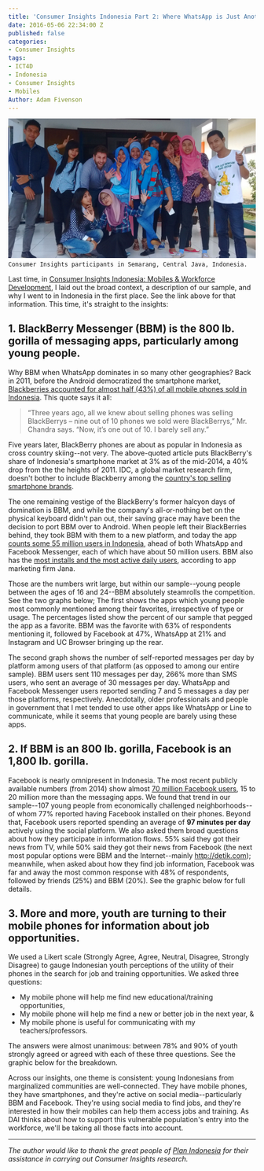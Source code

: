 ```yaml
---
title: 'Consumer Insights Indonesia Part 2: Where WhatsApp is Just Another BBM clone'
date: 2016-05-06 22:34:00 Z
published: false
categories:
- Consumer Insights
tags:
- ICT4D
- Indonesia
- Consumer Insights
- Mobiles
Author: Adam Fivenson
---
```


![remake.jpg](/uploads/remake.jpg)
`Consumer Insights participants in Semarang, Central Java, Indonesia.`

Last time, in [Consumer Insights Indonesia: Mobiles & Workforce Development](http://dai-global-digital.com/consumer%20insights/2016/05/17/indonesia-consumer-insights.html), I laid out the broad context, a description of our sample, and why I went to in Indonesia in the first place. See the link above for that information. This time, it's straight to the insights:

## 1. BlackBerry Messenger (BBM) is the 800 lb. gorilla of messaging apps, particularly among young people.

Why BBM when WhatsApp dominates in so many other geographies?  Back in 2011, before the Android democratized the smartphone market, [Blackberries accounted for almost half (43%) of all mobile phones sold in Indonesia](http://www.theglobeandmail.com/report-on-business/international-business/lack-of-global-knowledge-has-cost-blackberry-indonesia/article21432165/). This quote says it all:

> “Three years ago, all we knew about selling phones was selling BlackBerrys – nine out of 10 phones we sold were BlackBerrys,” Mr. Chandra says. “Now, it’s one out of 10. I barely sell any.”

Five years later, BlackBerry phones are about as popular in Indonesia as cross country skiing--not very. The above-quoted article puts BlackBerry's share of Indonesia's smartphone market at 3% as of the mid-2014, a 40% drop from the the heights of 2011. IDC, a global market research firm, doesn't bother to include Blackberry among the [country's top selling smartphone brands](https://www.idc.com/getdoc.jsp?containerId=prAP41041116).

The one remaining vestige of the BlackBerry's former halcyon days of domination is BBM, and while the company's all-or-nothing bet on the physical keyboard didn't pan out, their saving grace may have been the decision to port BBM over to Android. When people left their BlackBerries behind, they took BBM with them to a new platform, and today the app [counts some 55 million users in Indonesia](http://blogs.wsj.com/digits/2016/02/29/why-blackberry-is-a-hit-in-indonesia/), ahead of both WhatsApp and Facebook Messenger, each of which have about 50 million users. BBM also has the [most installs and the most active daily users](https://blog.jana.com/2015/06/18/top-messenger-apps-in-indonesia/), according to app marketing firm Jana.

Those are the numbers writ large, but within our sample--young people between the ages of 16 and 24--BBM absolutely steamrolls the competition. See the two graphs below; The first shows the apps which young people most commonly mentioned among their favorites, irrespective of type or usage. The percentages listed show the percent of our sample that pegged the app as a favorite. BBM was the favorite with 63% of respondents mentioning it, followed by Facebook at 47%, WhatsApp at 21% and Instagram and UC Browser bringing up the rear.

<script id="infogram_0_73daef7e-f91b-449f-9c10-44214117e967" title="Favorite apps 2" src="//e.infogr.am/js/embed.js?gOo" type="text/javascript"></script>

The second graph shows the number of self-reported messages per day by platform among users of that platform (as opposed to among our entire sample). BBM users sent 110 messages per day, 266% more than SMS users, who sent an average of 30 messages per day. WhatsApp and Facebook Messenger users reported sending 7 and 5 messages a day per those platforms, respectively. Anecdotally, older professionals and people in government that I met tended to use other apps like WhatsApp or Line to communicate, while it seems that young people are barely using these apps.

<script id="infogram_0_N4e6sWYz1zPSPnOl" title="Messages per day" src="//e.infogr.am/js/embed.js?dAU" type="text/javascript"></script>

## 2. If BBM is an 800 lb. gorilla, Facebook is an 1,800 lb. gorilla.

Facebook is nearly omnipresent in Indonesia. The most recent publicly available numbers (from 2014) show almost [70 million Facebook users](http://blogs.wsj.com/digits/2014/06/27/facebook-users-in-indonesia-rise-to-69-million/), 15 to 20 million more than the messaging apps. We found that trend in our sample--107 young people from economically challenged neighborhoods--of whom 77% reported having Facebook installed on their phones. Beyond that, Facebook users reported spending an average of **97 minutes per day** actively using the social platform. We also asked them broad questions about how they participate in information flows. 55% said they got their news from TV, while 50% said they got their news from Facebook (the next most popular options were BBM and the Internet--mainly http://detik.com); meanwhile, when asked about how they find job information, Facebook was far and away the most common response with 48% of respondents, followed by friends (25%) and BBM (20%). See the graphic below for full details.

<script id="infogram_0_b8e5ebe4-db97-4eb8-858e-7da42733599c" title="Copy: Info Flows and Indonesian Youth" src="//e.infogr.am/js/embed.js?DPi" type="text/javascript"></script>

## 3. More and more, youth are turning to their mobile phones for information about job opportunities.

We used a Likert scale (Strongly Agree, Agree, Neutral, Disagree, Strongly Disagree) to gauge Indonesian youth perceptions of the utility of their phones in the search for job and training opportunities. We asked three questions:

* My mobile phone will help me find new educational/training opportunities,
* My mobile phone will help me find a new or better job in the next year, &
* My mobile phone is useful for communicating with my teachers/professors.

The answers were almost unanimous: between 78% and 90% of youth strongly agreed or agreed with each of these three questions. See the graphic below for the breakdown.

<script id="infogram_0_2oRP1aq33YePvkNa" title="Likert" src="//e.infogr.am/js/embed.js?7eO" type="text/javascript"></script>

Across our insights, one theme is consistent: young Indonesians from marginalized communities are well-connected. They have mobile phones, they have smartphones, and they're active on social media--particularly BBM and Facebook. They're using social media to find jobs, and they're interested in how their mobiles can help them access jobs and training. As DAI thinks about how to support this vulnerable population's entry into the workforce, we'll be taking all those facts into account. 

***

*The author would like to thank the great people of [Plan Indonesia](https://plan-international.org/indonesia) for their assistance in carrying out Consumer Insights research.*